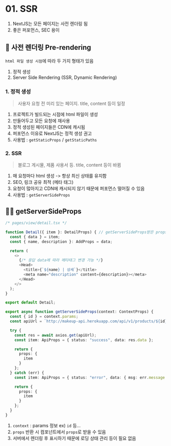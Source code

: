 # 01. SSR

1. NextJS는 모든 페이지는 사전 렌더링 됨
2. 좋은 퍼포먼스, SEC 용이

## 📝 사전 렌더링 Pre-rendering

`html 파일 생성 시점`에 따라 두 가지 형태가 있음
1. 정적 생성
2. Server Side Rendering (SSR, Dynamic Rendering)

### 1. 정적 생성
> 사용자 요청 전 미리 있는 페이지. title, content 등이 일정
1. 프로젝트가 빌드되는 시점에 html 파일이 생성
2. 만들어두고 모든 요청에 재사용
3. 정적 생성된 페이지들은 CDN에 캐시됨
4. 퍼포먼스 이유로 NextJS는 정적 생성 권고
5. 사용법 : `getStaticProps` / `getStaticPaths`

### 2. SSR
> 블로그 게시물, 제품 사용서 등. title, content 등이 바뀜
1. 매 요청마다 html 생성 -> 항상 최신 상태를 유지함
2. SEO, 링크 공유 최적 (메타 태그) 
3. 요청이 많아지고 CDN에 캐시되지 않기 때문에 퍼포먼스 떨어질 수 있음
4. 사용법 :  `getServerSideProps`

## 👩‍💻 getServerSideProps
```typescript
/* pages/view/detail.tsx */

function Detail({ item }: DetailProps) { // getServerSideProps받은 props.item 접근
  const { data } = item;
  const { name, description }: AddProps = data;

  return (
    <>
      {/* 응답 data에 따라 메타태그 변경 가능 */}
      <Head>
        <title>{`${name} | 상세`}</title>
        <meta name="description" content={description}></meta>
      </Head>
    </>
  );
}

export default Detail;

export async function getServerSideProps(context: ContextProps) {
  const { id } = context.params;
  const apiUrl = `http://makeup-api.herokuapp.com/api/v1/products/${id}.json`;

  try {
    const res = await axios.get(apiUrl);
    const item: ApiProps = { status: "success", data: res.data };

    return {
      props: {
        item
      }
    };
  } catch (err) {
    const item: ApiProps = { status: "error", data: { msg: err.message } };

    return {
      props: {
        item
      }
    };
  }
}
```
1. `context` : params 정보 ex) `id` 등...
2. `props` 반환 시 컴포넌트에서 `props`로 받을 수 있음
3. 서버에서 렌더링 후 표시하기 때문에 로딩 상태 관리 등이 필요 없음

